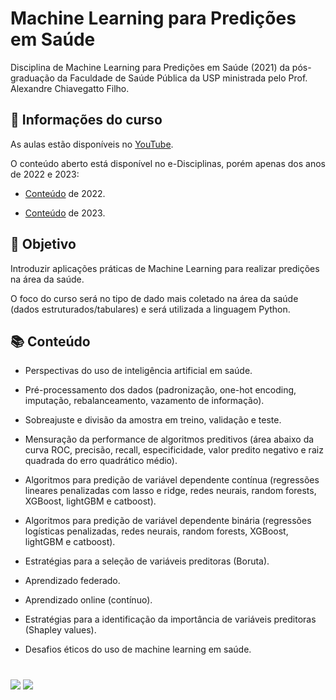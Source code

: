 # Machine Learning para Predições em Saúde

Disciplina de Machine Learning para Predições em Saúde (2021) da pós-graduação da Faculdade de Saúde Pública da USP ministrada pelo Prof. Alexandre Chiavegatto Filho.


## 📂 Informações do curso

As aulas estão disponíveis no [YouTube](https://www.youtube.com/playlist?list=PLpvV74h3lihLdYrlnhlx_phy4pFZeZsKx).

O conteúdo aberto está disponível no e-Disciplinas, porém apenas dos anos de 2022 e 2023:

* [Conteúdo](https://edisciplinas.usp.br/course/view.php?id=104896) de 2022.

* [Conteúdo](https://edisciplinas.usp.br/course/view.php?id=113967) de 2023.



## 🎯 Objetivo

Introduzir aplicações práticas de Machine Learning para realizar predições na área da saúde.

O foco do curso será no tipo de dado mais coletado na área da saúde (dados estruturados/tabulares) e será utilizada a linguagem Python.



## 📚 Conteúdo

* Perspectivas do uso de inteligência artificial em saúde.

* Pré-processamento dos dados (padronização, one-hot encoding, imputação, rebalanceamento, vazamento de informação).

* Sobreajuste e divisão da amostra em treino, validação e teste.

* Mensuração da performance de algoritmos preditivos (área abaixo da curva ROC,
precisão, recall, especificidade, valor predito negativo e raiz quadrada do erro quadrático
médio).

* Algoritmos para predição de variável dependente contínua (regressões lineares
penalizadas com lasso e ridge, redes neurais, random forests, XGBoost, lightGBM e
catboost).

* Algoritmos para predição de variável dependente binária (regressões logísticas
penalizadas, redes neurais, random forests, XGBoost, lightGBM e catboost).

* Estratégias para a seleção de variáveis preditoras (Boruta).

* Aprendizado federado.

* Aprendizado online (contínuo).

* Estratégias para a identificação da importância de variáveis preditoras (Shapley values).

* Desafios éticos do uso de machine learning em saúde.


#

<div>
  <a href="https://www.linkedin.com/in/claudia-anjos/" target="_blank"><img src="https://img.shields.io/badge/-LinkedIn-%230077B5?style=for-the-badge&logo=linkedin&logoColor=white" target="_blank"></a>
  <a href="https://medium.com/@ndosanjosc" target="_blank"><img src="https://img.shields.io/badge/Medium-12100E?style=for-the-badge&logo=medium&logoColor=white"></a>
</div>
